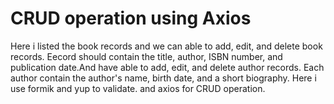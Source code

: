 # CRUD operation using Axios

Here i listed the book records and we can able to add, edit, and delete book records. Eecord should contain the title, author, ISBN number, and publication date.And have able to add, edit, and delete author records. Each author  contain the author's name, birth date, and a short biography. Here i use formik and yup to validate. and axios for CRUD operation.

